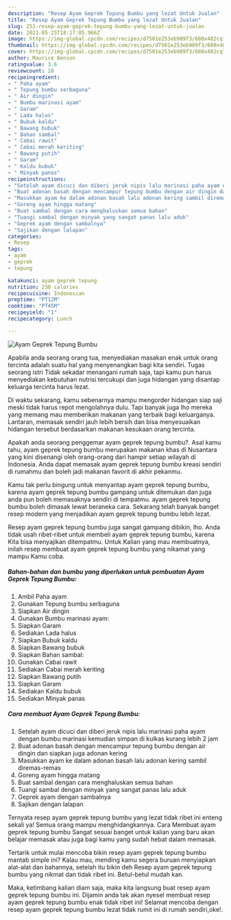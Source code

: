 ```yaml
---
description: "Resep Ayam Geprek Tepung Bumbu yang lezat Untuk Jualan"
title: "Resep Ayam Geprek Tepung Bumbu yang lezat Untuk Jualan"
slug: 251-resep-ayam-geprek-tepung-bumbu-yang-lezat-untuk-jualan
date: 2021-05-25T18:17:05.966Z
image: https://img-global.cpcdn.com/recipes/d7501e253eb989f3/680x482cq70/ayam-geprek-tepung-bumbu-foto-resep-utama.jpg
thumbnail: https://img-global.cpcdn.com/recipes/d7501e253eb989f3/680x482cq70/ayam-geprek-tepung-bumbu-foto-resep-utama.jpg
cover: https://img-global.cpcdn.com/recipes/d7501e253eb989f3/680x482cq70/ayam-geprek-tepung-bumbu-foto-resep-utama.jpg
author: Maurice Benson
ratingvalue: 3.6
reviewcount: 10
recipeingredient:
- " Paha ayam"
- " Tepung bumbu serbaguna"
- " Air dingin"
- " Bumbu marinasi ayam"
- " Garam"
- " Lada halus"
- " Bubuk kaldu"
- " Bawang bubuk"
- " Bahan sambal"
- " Cabai rawit"
- " Cabai merah keriting"
- " Bawang putih"
- " Garam"
- " Kaldu bubuk"
- " Minyak panas"
recipeinstructions:
- "Setelah ayam dicuci dan diberi jeruk nipis lalu marinasi paha ayam dengan bumbu marinasi kemudian simpan di kulkas kurang lebih 2 jam"
- "Buat adonan basah dengan mencampur tepung bumbu dengan air dingin dan siapkan juga adonan kering"
- "Masukkan ayam ke dalam adonan basah lalu adonan kering sambil diremas-remas"
- "Goreng ayam hingga matang"
- "Buat sambal dengan cara menghaluskan semua bahan"
- "Tuangi sambal dengan minyak yang sangat panas lalu aduk"
- "Geprek ayam dengan sambalnya"
- "Sajikan dengan lalapan"
categories:
- Resep
tags:
- ayam
- geprek
- tepung

katakunci: ayam geprek tepung 
nutrition: 230 calories
recipecuisine: Indonesian
preptime: "PT12M"
cooktime: "PT45M"
recipeyield: "1"
recipecategory: Lunch

---
```



![Ayam Geprek Tepung Bumbu](https://img-global.cpcdn.com/recipes/d7501e253eb989f3/680x482cq70/ayam-geprek-tepung-bumbu-foto-resep-utama.jpg)

Apabila anda seorang orang tua, menyediakan masakan enak untuk orang tercinta adalah suatu hal yang menyenangkan bagi kita sendiri. Tugas seorang istri Tidak sekadar menangani rumah saja, tapi kamu pun harus menyediakan kebutuhan nutrisi tercukupi dan juga hidangan yang disantap keluarga tercinta harus lezat.

Di waktu  sekarang, kamu sebenarnya mampu mengorder hidangan siap saji meski tidak harus repot mengolahnya dulu. Tapi banyak juga lho mereka yang memang mau memberikan makanan yang terbaik bagi keluarganya. Lantaran, memasak sendiri jauh lebih bersih dan bisa menyesuaikan hidangan tersebut berdasarkan makanan kesukaan orang tercinta. 



Apakah anda seorang penggemar ayam geprek tepung bumbu?. Asal kamu tahu, ayam geprek tepung bumbu merupakan makanan khas di Nusantara yang kini disenangi oleh orang-orang dari hampir setiap wilayah di Indonesia. Anda dapat memasak ayam geprek tepung bumbu kreasi sendiri di rumahmu dan boleh jadi makanan favorit di akhir pekanmu.

Kamu tak perlu bingung untuk menyantap ayam geprek tepung bumbu, karena ayam geprek tepung bumbu gampang untuk ditemukan dan juga anda pun boleh memasaknya sendiri di tempatmu. ayam geprek tepung bumbu boleh dimasak lewat beraneka cara. Sekarang telah banyak banget resep modern yang menjadikan ayam geprek tepung bumbu lebih lezat.

Resep ayam geprek tepung bumbu juga sangat gampang dibikin, lho. Anda tidak usah ribet-ribet untuk membeli ayam geprek tepung bumbu, karena Kita bisa menyajikan ditempatmu. Untuk Kalian yang mau membuatnya, inilah resep membuat ayam geprek tepung bumbu yang nikamat yang mampu Kamu coba.

<!--inarticleads1-->

##### Bahan-bahan dan bumbu yang diperlukan untuk pembuatan Ayam Geprek Tepung Bumbu:

1. Ambil  Paha ayam
1. Gunakan  Tepung bumbu serbaguna
1. Siapkan  Air dingin
1. Gunakan  Bumbu marinasi ayam:
1. Siapkan  Garam
1. Sediakan  Lada halus
1. Siapkan  Bubuk kaldu
1. Siapkan  Bawang bubuk
1. Siapkan  Bahan sambal:
1. Gunakan  Cabai rawit
1. Sediakan  Cabai merah keriting
1. Siapkan  Bawang putih
1. Siapkan  Garam
1. Sediakan  Kaldu bubuk
1. Sediakan  Minyak panas




<!--inarticleads2-->

##### Cara membuat Ayam Geprek Tepung Bumbu:

1. Setelah ayam dicuci dan diberi jeruk nipis lalu marinasi paha ayam dengan bumbu marinasi kemudian simpan di kulkas kurang lebih 2 jam
1. Buat adonan basah dengan mencampur tepung bumbu dengan air dingin dan siapkan juga adonan kering
1. Masukkan ayam ke dalam adonan basah lalu adonan kering sambil diremas-remas
1. Goreng ayam hingga matang
1. Buat sambal dengan cara menghaluskan semua bahan
1. Tuangi sambal dengan minyak yang sangat panas lalu aduk
1. Geprek ayam dengan sambalnya
1. Sajikan dengan lalapan




Ternyata resep ayam geprek tepung bumbu yang lezat tidak ribet ini enteng sekali ya! Semua orang mampu menghidangkannya. Cara Membuat ayam geprek tepung bumbu Sangat sesuai banget untuk kalian yang baru akan belajar memasak atau juga bagi kamu yang sudah hebat dalam memasak.

Tertarik untuk mulai mencoba bikin resep ayam geprek tepung bumbu mantab simple ini? Kalau mau, mending kamu segera buruan menyiapkan alat-alat dan bahannya, setelah itu bikin deh Resep ayam geprek tepung bumbu yang nikmat dan tidak ribet ini. Betul-betul mudah kan. 

Maka, ketimbang kalian diam saja, maka kita langsung buat resep ayam geprek tepung bumbu ini. Dijamin anda tak akan nyesel membuat resep ayam geprek tepung bumbu enak tidak ribet ini! Selamat mencoba dengan resep ayam geprek tepung bumbu lezat tidak rumit ini di rumah sendiri,oke!.

